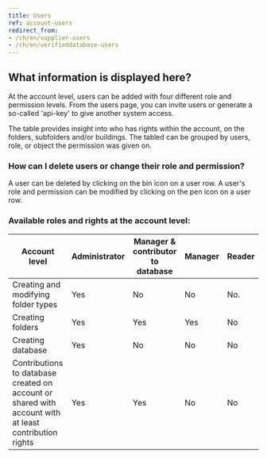 ```yaml
---
title: Users
ref: account-users
redirect_from:
- /ch/en/supplier-users
- /ch/en/verifieddatabase-users
---
```


## What information is displayed here?
At the account level, users can be added with four different role and permission levels. 
From the users page, you can invite users or generate a so-called 'api-key' to give another system access.

The table provides insight into who has rights within the account, on the folders, subfolders and/or buildings. 
The tabled can be grouped by users, role, or object the permission was given on.


### How can I delete users or change their role and permission?
A user can be deleted by clicking on the bin icon on a user row.
A user's role and permission can be modified by clicking on the pen icon on a user row.


### Available roles and rights at the account level:

| Account level | Administrator | Manager & contributor to database | Manager | Reader |
|-|-|-|-|-|
| Creating and modifying folder types | Yes | No | No |No.
| Creating folders | Yes|Yes|Yes|No
| Creating database |Yes|No|No|No
| Contributions to database created on account or shared with account with at least contribution rights | Yes |Yes | No |No
